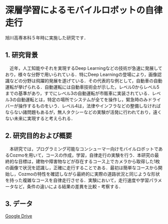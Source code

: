# 深層学習によるモバイルロボットの自律走行

旭川高専本科５年時に実施した研究です．

## 1. 研究背景
　近年，人工知能やそれを実現するDeep Learningなどの技術が急速に発展しており，様々な分野で用いられている．特にDeep Learningの登場により，画像認識などの分野は飛躍的発展を遂げている．その代表的な例として，自動車の自動運転が挙げられる．自動運転には自動車技術会が示した，レベル0からレベル5までの基準があり，すでにレベル3の自動運転が市販車に実装されている．レベル3の自動運転とは，特定の場所でシステムが全てを操作し，緊急時のみドライバーが操作するものをいう．レベル4は，法律やインフラなどの整備しなければならない諸問題もあるが，無人タクシーなどの実験が活発に行われており，遠くない未来に実現すると考えられる．
 
## 2. 研究目的および概要
　本研究では，プログラミング可能なコンシューマー向けモバイルロボットであるCozmoを用いて，コースの作成，学習，自律走行の実験を行う．本研究の最終的な目標は，建物や障害物などが存在するコース上でカメラから取得した1枚の画像で状況を認識し，正確に走行することである．最初は簡単なコースから開始し，Cozmoの特性を確認しながら最終的に実際の道路状況と同じような形状を持った複雑なコースを自律走行させる．実験において，走行速度や学習パラメータなど，条件の違いによる結果の差異を比較・考察する．
 
## 3. データ
[Google Drive](https://drive.google.com/drive/folders/1nY7aGoV2Q5lj0UWdmd1-Uz8Ve1TR7L2J?usp=sharing)
